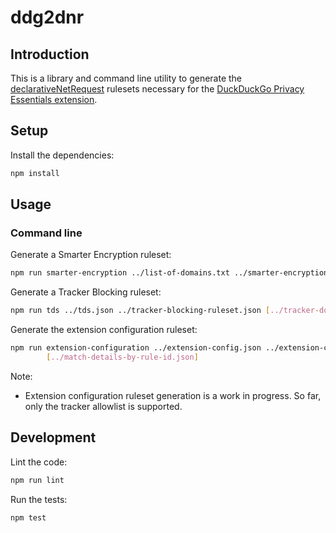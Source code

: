 # ddg2dnr

## Introduction

This is a library and command line utility to generate the [declarativeNetRequest][1]
rulesets necessary for the [DuckDuckGo Privacy Essentials extension][2].


## Setup

Install the dependencies:

```bash
npm install
```

## Usage

### Command line

Generate a Smarter Encryption ruleset:

```bash
npm run smarter-encryption ../list-of-domains.txt ../smarter-encryption-ruleset.json
```

Generate a Tracker Blocking ruleset:

```bash
npm run tds ../tds.json ../tracker-blocking-ruleset.json [../tracker-domain-by-rule-id.txt]
```

Generate the extension configuration ruleset:

```bash
npm run extension-configuration ../extension-config.json ../extension-configuration-ruleset.json \
        [../match-details-by-rule-id.json]
```

Note:
 - Extension configuration ruleset generation is a work in progress. So far,
   only the tracker allowlist is supported.

## Development

Lint the code:

```bash
npm run lint
```

Run the tests:

```bash
npm test
```

[1]: https://developer.chrome.com/docs/extensions/reference/declarativeNetRequest/
[2]: https://github.com/duckduckgo/duckduckgo-privacy-extension/
